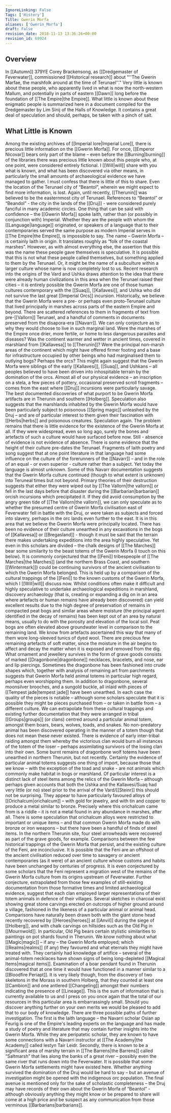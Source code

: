 ```yaml
---
IgnoreLinking: False
Tags: ['History']
Title: Gwerin Morfa
aliases: ['Gwerin_Morfa']
draft: False
revision_date: 2018-11-13 13:36:26+00:00
revision_id: 69924
---
```


## Overview
In [[Autumn]] 379YE Corey Brackensong, as [[Dredgemaster of Feverwater]], commissioned [[Historical research]] about "''The Gwerin Marfae, the marshfolk around at the time of Terunael''." Very little is known about these people, who apparently lived in what is now the north-western Mallum, and potentially in parts of eastern [[Dawn]] long before the foundation of [[The Empire|the Empire]].
What little is known about these enigmatic people is summarized here in a document compiled for the Dredgemaster by Lim Sinij of the Halls of Knowledge. It contains a great deal of speculation and should, perhaps, be taken with a pinch of salt.
## What Little is Known
Among the existing archives of [[Imperial lore|Imperial Lore]], there is precious little information on the [[Gwerin Morfa]]. For once, [[Emperor Nicovar]] bears only part of the blame – even before the [[Burning|burning]] of the libraries there was precious little known about this people who, at one point, were considered entirely fictional. I [[Will|will]] share with you what is known, and what has been discovered via other means, in particularly the small amounts of archaeological evidence we have managed to gather. 
I must confess that there is little of this to share. Even the location of the Terunael city of “Beantol”, wherein we might expect to find more information, is lost. Again, until recently, [[Therunin]] was believed to be the easternmost city of Terunael. References to “Beantol” or “Beandol” - the city in the lands of the [[Druj]] - were considered purely fanciful in many academic circles.
One thing that can be said with confidence – the [[Gwerin Morfa]] spoke Iaith, rather than (or possibly in conjunction with) Imperial. Whether they are the people with whom the [[Language|language]] originated, or speakers of a language that to their contemporaries served the same purpose as modern Imperial serves in [[The Empire|the Empire]], is impossible to say.
The name – Gwerin Morfa – is certainly Iaith in origin. It translates roughly as “folk of the coastal marshes”. However, as with almost everything else, the assertion that this was the name these people gave themselves is speculative. It is possible that this is not what these people called themselves, but something applied to them by the Terunael. Or, it might be the name of a subculture within a larger culture whose name is now completely lost to us.
Recent research into the origins of the Vard and Ushka draws attention to the idea that there were already human civilizations in this area when the Terunael raised their cities – it is entirely possible the Gwerin Morfa are one of those human cultures contemporary with the [[Suaq]], [[Kallavesi]], and Ushka who did not survive the last great [[Imperial Orcs]] incursion.
Historically, we believe that the Gwerin Morfa were a pre- or perhaps even proto-Terunael culture that lived principally in marshes across parts of the eastern Empire and beyond. There are scattered references to them in fragments of text from pre-[[Vallorn]] Terunael, and a handful of comments in documents preserved from the disapora-era [[Navarr]].
We can only conjecture as to why they would choose to live in such marginal land. Were the marshes of the Empire once drier, more fertile, or home to less dangerous parasites and diseases? Was the continent warmer and wetter in ancient times, covered in marshland from [[Kallavesa]] to [[Therunin]]? Were the principal non-marsh areas of the continent which might have offered firmer footing and a base for infrastructure occupied by other beings who had marginalised them to outlying bogs? Perhaps the orcs? This might again suggest that the Gwerin Morfa were siblings of the early [[Kallavesi]], [[Suaq]], and Ushkans – all peoples believed to have been driven into inhospitable terrain by the domination of the orcs.
Almost all of our physical evidence – an inscription on a stela, a few pieces of pottery, occasional preserved scroll fragments – comes from the east where [[Druj]] incursions were particularly savage. The best documented discoveries of what purport to be Gwerin Morfa artifacts are in Therunin and southern [[Holberg]]. Speculation also suggests that the marshlands inhabited by the Gwerin Morfa would have been particularly subject to poisonous [[Spring magic]] unleashed by the Druj – and are of particular interest to them given their fascination with [[Herbs|herbs]] and poisonous creatures. 
Speculation again. The problem remains that there is little evidence for the existence of the Gwerin Morfa at all. If they were widespread, even so long ago, surely the bones and artefacts of such a culture would have surfaced before now. Still - absence of evidence is not evidence of absence. There is some evidence that the height of their culture pre-dates the Terunael. Fragments of Iaith poetry and song suggest that at one point literature in that language had some influence on the culture of the forerunners of the [[Navarr]] – and in the role of an equal - or even superior - culture rather than a subject. Yet today the language is almost unknown.
Some of this Navarr documentation suggests that the Gwerin Morfa culture continued (though to what extent is unknown) into Teruneal times but not beyond. Primary theories of their destruction suggests that either they were wiped out by [[The Vallorn|the vallorn]] or fell in the last days before that disaster during the [[Barbarian|barbarian]] orcish incursions which precipitated it.
If they did avoid consumption by the angry green tide of [[The Vallorn|the vallorn]], we can only speculate as to whether the presumed centre of Gwerin Morfa civilisation east of  Feverwater fell in battle with the Druj, or were taken as subjects and forced into slavery, perhaps in the orc lands even further to the east. It is in this area that we believe the Gwerin Morfa were principally located. There has been no evidence of their culture unearthed in any excavations in the bogs of [[Kallavesa]] or [[Bregasland]] - though it must be said that the terrain there makes undertaking expeditions into the area highly speculative. Yet even in this scholars are divided – the chalk designs of [[The Marches]] bear some similarity to the beast totems of the Gwerin Morfa (I touch on this below).
It is commonly conjectured that the [[Feni]] tribespeople of [[The Marches|the Marches]] (and the northern Brass Coast, and southern [[Wintermark]]) could be continuing survivors of the ancient civilisation to which the Gwerin Morfa belonged. This is held up by a comparison of the cultural trappings of the [[Feni]] to the known customs of the Gwerin Morfa, which I [[Will|will]] discuss now.
Whilst conditions often make it difficult and highly speculative to undertake archaeological expeditions in marshland, discovery archaeology (that is, creating or expanding a dig on in an area where artefacts or human remains have already been discovered) can yield excellent results due to the high degree of preservation of remains in compacted peat bogs and similar areas where moisture (the principal agent identified in the decay of remains) has been kept out of an area by natural means, usually to do with the porosity and elevation of the local soil. Peat bogs are often elevated above groundwater level in comparison to the remaining land.
We know from artefacts ascertained this way that many of them wore long-sleeved tunics of dyed wool. There are precious few remaining artefacts of soft matter, since the moisture in the air begins to affect and decay the matter when it is exposed and removed from the dig. What ornament and jewellery survives in the form of grave goods consists of marked [[Dragonbone|dragonbone]] necklaces, bracelets, and nose, ear and lip piercings. Sometimes the dragonbone has been fashioned into crude shapes which, together with analysis of remaining art from parchments suggests that Gwerin Morfa held animal totems in particular high regard, perhaps even worshipping them. 
In addition to dragonbone, several moonsilver brooches, and a sungold buckle, all inlaid with pieces of [[Tempest jade|tempest jade]] have been unearthed. In each case the quality of the pieces is notable – although some scholars speculate that it is possible they might be pieces purchased from – or taken in battle from – a different culture.
We can extrapolate from these cultural trappings and existing further documentation that they were arranged in tribal [[Groups|groups]] (or clans) centred around a particular animal totem, amongst them boars, bears, wolves, toads, and snakes. No non-predatory animal has been discovered operating in the manner of a totem though that does not mean these never existed. 
There is evidence of early inter-tribal raiding amongst them whereby the victorious clan would burn all instances of the totem of the loser – perhaps assimilating survivors of the losing clan into their own. Some burnt remains of dragonbone wolf totems have been unearthed in northern Therunin, but not recently. Certainly the evidence of particular animal totems suggests one thing of import, because those that we know – with the exception of the toad and snake - are not animals which commonly make habitat in bogs or marshland. 
Of particular interest is a distinct lack of steel items among the relics of the Gwerin Morfa – although perhaps given accounts that both the Ushka and the Kallavesi/Suaq had very little (or no) steel prior to the arrival of the Vard/[[Steinr]] this should not be surprising. They appear to have particularly favoured alloys of [[Orichalcum|orichalcum]] – with gold for jewelry, and with tin and copper to produce a metal similar to bronze. Precisely where this orichalcum came from is a riddle – it is not a metal found in any abundance in marshes, after all. There is some speculation that orichalcum alloys were restricted to important or unique items – and that common Gwerin Morfa made do with bronze or iron weapons – but there have been a handful of finds of steel items. In the northern Therunin site, four steel arrowheads were recovered as part of the grave goods, for example.
Comparisons between the few historical trappings of the Gwerin Morfa that persist, and the existing culture of the Feni, are inconclusive. It is possible that the Feni are an offshoot of the ancient civilisation reduced over time to savagery or ancient contemporaries (as it were) of an ancient culture whose customs and habits have been unchanged by centuries of progress. It is even conjectured by some scholars that the Feni represent a migration west of the remains of the Gwerin Morfa culture from its origins upstream of Feverwater. 
Further conjecture, extrapolated from those few examples of still-existing documentation from those formative times and limited archaeological evidence, suggest that each clan employed larger representations of their totem animals in defence of their villages. Several sketches in charcoal exist showing great stone carvings erected on outcrops of higher ground around a village, fashioned in the likeness of a particular animal or animal head. Comparisons have naturally been drawn both with the giant stone head recently recovered by [[Heroes|heroes]] at [[Anvil]] during the siege of [[Holberg]], and with chalk carvings on hillsides such as the Old Pig in [[Mournwold]]. In particular, Old Pig bears certain stylistic similarities to paintings on pot shards found in Therunin.
We know nothing about what [[Magic|magic]] – if any – the Gwerin Morfa employed; which [[Realms|realms]] (if any) they favoured and what eternals they might have treated with. They certainly had knowledge of artifice – several of the animal-totem necklaces have shown signs of being long-depleted [[Magical Items|magical items]]. Examination of a boar pendant found in Therunin discovered that at one time it would have functioned in a manner similar to a [[Bloodfire Periapt]]. 
It is very likely though, from the discovery of two skeletons in the Morass in southern Holberg, that they counted at least one [[Cambion]] and one antlered [[Changeling]] amongst their numbers indicating the presence of [[Lineage]].
This is the sum of information that is currently available to us and I press on you once again that the total of our resources in this particular area is embarrassingly small. Should you discover anything further on your own merits we would be pleased to add that to our body of knowledge.
There are three possible paths of further investigation. The first is the Iaith language – the Navarri scholar Osian ap Feurig is one of the Empire's leading experts on the language and has made a study of poetry and literature that may contain further insights into the Gwerin Morfa. While they are peripatetic scholar, they are known to have some connections with a Navarri instructor at [[The Academy|the Academy]] called Iestyn Tair Leidr. 
Secondly, there is known to be a significant area of marshy terrain in [[The Barrens|the Barrens]] called “Saltmarsh” that lies along the banks of a great river – possibly even the same river that runs down into the Feverwater. It is possible that some Gwerin Morfa settlements might have existed here. Whether anything survived the domination of the Druj would be hard to say – but an avenue of investigation might be opened with the indigenous orc population.
The final avenue is mentioned only for the sake of scholastic completeness – the Druj may have records of their own about the Gwerin Morfa of “Beantol” - although obviously anything they might know or be prepared to share will come at a high price and be suspect as any communication from those verminous [[Barbarians|barbarians]].